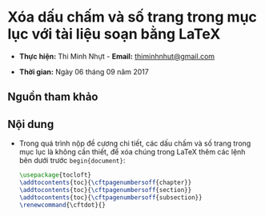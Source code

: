 # Xóa dấu chấm và số trang trong mục lục với tài liệu soạn bằng LaTeX

* **Thực hiện:** Thi Minh Nhựt - **Email:** thiminhnhut@gmail.com

* **Thời gian:** Ngày 06 tháng 09 năm 2017

## Nguồn tham khảo

## Nội dung

* Trong quá trình nộp đề cương chi tiết, các dấu chấm và số trang trong mục lục là không cần thiết, để xóa chúng trong LaTeX thêm các lệnh bên dưới trước `begin{document}`:

    ````latex
    \usepackage{tocloft}
    \addtocontents{toc}{\cftpagenumbersoff{chapter}}
    \addtocontents{toc}{\cftpagenumbersoff{section}}
    \addtocontents{toc}{\cftpagenumbersoff{subsection}}
    \renewcommand{\cftdot}{}
    ````
